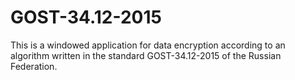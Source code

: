 # GOST-34.12-2015
This is a windowed application for data encryption according to an algorithm written in the standard GOST-34.12-2015 of the Russian Federation.
